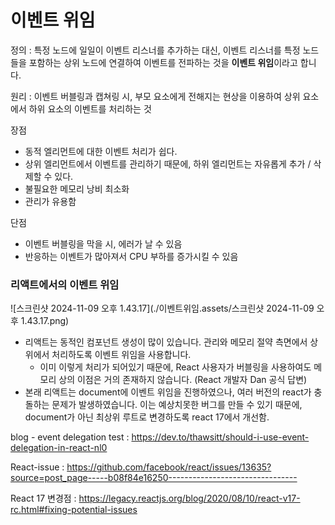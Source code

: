 # 이벤트 위임

정의 : 특정 노드에 일일이 이벤트 리스너를 추가하는 대신, 이벤트 리스너를 특정 노드들을 포함하는 상위 노드에 연결하여 이벤트를 전파하는 것을 **이벤트 위임**이라고 합니다. 

원리 : 이벤트 버블링과 캡쳐링 시, 부모 요소에게 전해지는 현상을 이용하여 상위 요소에서 하위 요소의 이벤트를 처리하는 것



장점

- 동적 엘리먼트에 대한 이벤트 처리가 쉽다.
- 상위 엘리먼트에서 이벤트를 관리하기 때문에, 하위 엘리먼트는 자유롭게 추가 / 삭제할 수 있다.
- 불필요한 메모리 낭비 최소화
- 관리가 유용함



단점

- 이벤트 버블링을 막을 시, 에러가 날 수 있음
- 반응하는 이벤트가 많아져서 CPU 부하를 증가시킬 수 있음



### 리액트에서의 이벤트 위임

![스크린샷 2024-11-09 오후 1.43.17](./이벤트위임.assets/스크린샷 2024-11-09 오후 1.43.17.png)

- 리액트는 동적인 컴포넌트 생성이 많이 있습니다. 관리와 메모리 절약 측면에서 상위에서 처리하도록 이벤트 위임을 사용합니다. 
  - 이미 이렇게 처리가 되어있기 때문에, React 사용자가 버블링을 사용하여도 메모리 상의 이점은 거의 존재하지 않습니다. (React 개발자 Dan 공식 답변)
- 본래 리액트는 document에 이벤트 위임을 진행하였으나, 여러 버전의 react가 충돌하는 문제가 발생하였습니다. 이는 예상치못한 버그를 만들 수 있기 때문에, document가 아닌 최상위 루트로 변경하도록 react 17에서 개선함.



blog - event delegation test : https://dev.to/thawsitt/should-i-use-event-delegation-in-react-nl0

React-issue : https://github.com/facebook/react/issues/13635?source=post_page-----b08f84e16250--------------------------------

React 17 변경점 : https://legacy.reactjs.org/blog/2020/08/10/react-v17-rc.html#fixing-potential-issues

